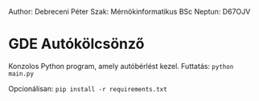 Author: Debreceni Péter
Szak: Mérnökinformatikus BSc
Neptun: D67OJV
# GDE Autókölcsönző

Konzolos Python program, amely autóbérlést kezel.
Futtatás: `python main.py`

Opcionálisan: `pip install -r requirements.txt`